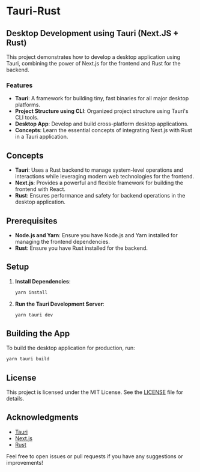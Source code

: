 # Tauri-Rust

## Desktop Development using Tauri (Next.JS + Rust)

This project demonstrates how to develop a desktop application using Tauri, combining the power of Next.js for the frontend and Rust for the backend.

### Features

- **Tauri**: A framework for building tiny, fast binaries for all major desktop platforms.
- **Project Structure using CLI**: Organized project structure using Tauri's CLI tools.
- **Desktop App**: Develop and build cross-platform desktop applications.
- **Concepts**: Learn the essential concepts of integrating Next.js with Rust in a Tauri application.

## Concepts

- **Tauri**: Uses a Rust backend to manage system-level operations and interactions while leveraging modern web technologies for the frontend.
- **Next.js**: Provides a powerful and flexible framework for building the frontend with React.
- **Rust**: Ensures performance and safety for backend operations in the desktop application.

## Prerequisites

- **Node.js and Yarn**: Ensure you have Node.js and Yarn installed for managing the frontend dependencies.
- **Rust**: Ensure you have Rust installed for the backend.

## Setup

1. **Install Dependencies**:

   ```bash
   yarn install
   ```

2. **Run the Tauri Development Server**:

   ```bash
   yarn tauri dev
   ```

## Building the App

To build the desktop application for production, run:

```bash
yarn tauri build
```

## License

This project is licensed under the MIT License. See the [LICENSE](LICENSE) file for details.

## Acknowledgments

- [Tauri](https://tauri.studio/)
- [Next.js](https://nextjs.org/)
- [Rust](https://www.rust-lang.org/)

Feel free to open issues or pull requests if you have any suggestions or improvements!
